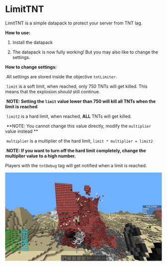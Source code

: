 # LimitTNT
 LimitTNT is a simple datapack to protect your server from TNT lag.



**How to use:**

1. Install the datapack

2. The datapack is now fully working! But you may also like to change the settings.



**How to change settings:**

​	All settings are stored inside the objective `tntLimiter`.

​	`limit`  is a soft limit, when reached, only 750 TNTs will get killed. This means that the explosion *should* still continue.

​	**NOTE: Setting the `limit` value lower than 750 will kill all TNTs when the limit is reached** 

​	`limit2` is a hard limit, when reached, **ALL** TNTs will get killed.

​	**NOTE: You cannot change this value directly, modify the `multiplier` value instead **

​	`multiplier` is a multiplier of the hard limit, `limit * multiplier = limit2`

​	**NOTE: If you want to turn off the hard limit completely, change the multiplier value to a high number.**



Players with the `tntDebug` tag will get notified when a limit is reached.

![tntLimiting](Screenshots/tntLimiting.png)

